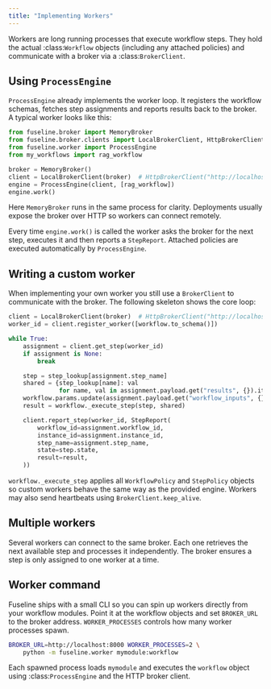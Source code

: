 ```yaml
---
title: "Implementing Workers"
---
```


Workers are long running processes that execute workflow steps. They
hold the actual :class:`Workflow` objects (including any attached
policies) and communicate with a broker via a :class:`BrokerClient`.

## Using ``ProcessEngine``

``ProcessEngine`` already implements the worker loop. It registers the
workflow schemas, fetches step assignments and reports results back to
the broker. A typical worker looks like this:

```python
from fuseline.broker import MemoryBroker
from fuseline.broker.clients import LocalBrokerClient, HttpBrokerClient
from fuseline.worker import ProcessEngine
from my_workflows import rag_workflow

broker = MemoryBroker()
client = LocalBrokerClient(broker)  # HttpBrokerClient("http://localhost:8000") for production
engine = ProcessEngine(client, [rag_workflow])
engine.work()
```

Here ``MemoryBroker`` runs in the same process for clarity.  Deployments
usually expose the broker over HTTP so workers can connect remotely.

Every time ``engine.work()`` is called the worker asks the broker for the
next step, executes it and then reports a ``StepReport``. Attached
policies are executed automatically by ``ProcessEngine``.

## Writing a custom worker

When implementing your own worker you still use a ``BrokerClient`` to
communicate with the broker. The following skeleton shows the core loop:

```python
client = LocalBrokerClient(broker)  # HttpBrokerClient("http://localhost:8000") for production
worker_id = client.register_worker([workflow.to_schema()])

while True:
    assignment = client.get_step(worker_id)
    if assignment is None:
        break

    step = step_lookup[assignment.step_name]
    shared = {step_lookup[name]: val
              for name, val in assignment.payload.get("results", {}).items()}
    workflow.params.update(assignment.payload.get("workflow_inputs", {}))
    result = workflow._execute_step(step, shared)

    client.report_step(worker_id, StepReport(
        workflow_id=assignment.workflow_id,
        instance_id=assignment.instance_id,
        step_name=assignment.step_name,
        state=step.state,
        result=result,
    ))
```

``workflow._execute_step`` applies all ``WorkflowPolicy`` and
``StepPolicy`` objects so custom workers behave the same way as the
provided engine. Workers may also send heartbeats using
``BrokerClient.keep_alive``.

## Multiple workers

Several workers can connect to the same broker. Each one retrieves the
next available step and processes it independently. The broker ensures a
step is only assigned to one worker at a time.

## Worker command

Fuseline ships with a small CLI so you can spin up workers directly from
your workflow modules. Point it at the workflow objects and set
``BROKER_URL`` to the broker address. ``WORKER_PROCESSES`` controls how
many worker processes spawn.

```bash
BROKER_URL=http://localhost:8000 WORKER_PROCESSES=2 \
    python -m fuseline.worker mymodule:workflow
```

Each spawned process loads ``mymodule`` and executes the ``workflow``
object using :class:`ProcessEngine` and the HTTP broker client.
